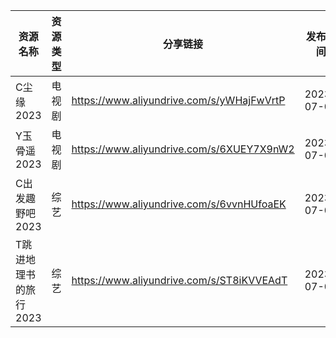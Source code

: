 | 资源名称          | 资源类型 | 分享链接                                      | 发布时间       |
| ------------- | ---- | ----------------------------------------- | ---------- |
| C尘缘2023       | 电视剧  | https://www.aliyundrive.com/s/yWHajFwVrtP | 2023-07-03 |
| Y玉骨遥2023      | 电视剧  | https://www.aliyundrive.com/s/6XUEY7X9nW2 | 2023-07-03 |
| C出发趣野吧2023    | 综艺   | https://www.aliyundrive.com/s/6vvnHUfoaEK | 2023-07-03 |
| T跳进地理书的旅行2023 | 综艺   | https://www.aliyundrive.com/s/ST8iKVVEAdT | 2023-07-03 |
